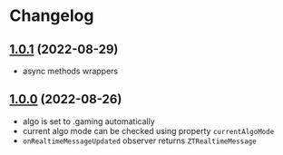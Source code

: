 # Changelog


## [1.0.1](https://github.com/zhortech/ztgamingkit-ios-sdk.git/-/tags/1.0.1) (2022-08-29)

- async methods wrappers

## [1.0.0](https://github.com/zhortech/ztgamingkit-ios-sdk.git/-/tags/1.0.0) (2022-08-26)

- algo is set to .gaming automatically
- current algo mode can be checked using property `currentAlgoMode`
- `onRealtimeMessageUpdated` observer returns `ZTRealtimeMessage`
